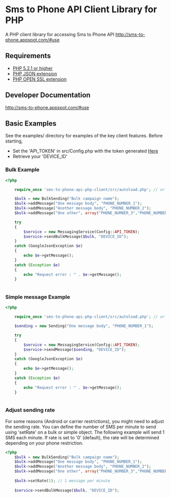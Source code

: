 # Sms to Phone API Client Library for PHP #
A PHP client library for accessing Sms to Phone API  http://sms-to-phone.appspot.com/#use

## Requirements ##
* [PHP 5.2.1 or higher](http://www.php.net/)
* [PHP JSON extension](http://php.net/manual/en/book.json.php)
* [PHP OPEN SSL extension](http://php.net/manual/en/book.openssl.php)

## Developer Documentation ##
http://sms-to-phone.appspot.com/#use

## Basic Examples ##
See the examples/ directory for examples of the key client features.
Before starting,
* Set the 'API_TOKEN' in src/Config.php with the token generated [Here](https://sms-to-phone.appspot.com/#settings.jsp)
* Retrieve your 'DEVICE_ID'

### Bulk Example ###
```PHP
<?php

	require_once 'sms-to-phone-api-php-client/src/autoload.php'; // or wherever autoload.php is located

	$bulk = new BulkSending("Bulk campaign name");
	$bulk->addMessage("One message body", "PHONE_NUMBER_1");
	$bulk->addMessage("Another message body", "PHONE_NUMBER_2");
	$bulk->addMessage("One other", array("PHONE_NUMBER_3","PHONE_NUMBER_4"));

	try
	{
		$service = new MessagingService(Config::API_TOKEN);
		$service->sendBulkMessage($bulk, "DEVICE_ID");
	}
	catch (GoogleJsonException $e)
	{
		echo $e->getMessage();
	}
	catch (Exception $e)
	{
		echo "Request error : " . $e->getMessage();
	}
  
```

### Simple message Example ###
```PHP
<?php

	require_once 'sms-to-phone-api-php-client/src/autoload.php'; // or wherever autoload.php is located

	$sending = new Sending("One message body", "PHONE_NUMBER_1");

	try
	{
		$service = new MessagingService(Config::API_TOKEN);
		$service->sendMessage($sending, "DEVICE_ID");
	}
	catch (GoogleJsonException $e)
	{
		echo $e->getMessage();
	}
	catch (Exception $e)
	{
		echo "Request error : " . $e->getMessage();
	}
  
```

### Adjust sending rate ###
For some reasons (Android or carrier restrictions), you might need to adjust the sending rate.
You can define the number of SMS per minute to send using 'setRate' on a bulk or simple object.
The following example will send 1 SMS each minute.
If rate is set to '0' (default), the rate will be determined depending on your phone restriction.
```PHP
<?php
	$bulk = new BulkSending("Bulk campaign name");
	$bulk->addMessage("One message body", "PHONE_NUMBER_1");
	$bulk->addMessage("Another message body", "PHONE_NUMBER_2");
	$bulk->addMessage("One other", array("PHONE_NUMBER_3","PHONE_NUMBER_4"));
	
	$bulk->setRate(1); // 1 message per minute
	
	$service->sendBulkMessage($bulk, "DEVICE_ID");
```
